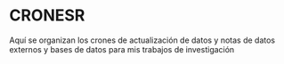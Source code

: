 # CRONESR
 Aquí se organizan los crones de actualización de datos y notas de datos externos y bases de datos para mis trabajos de investigación
